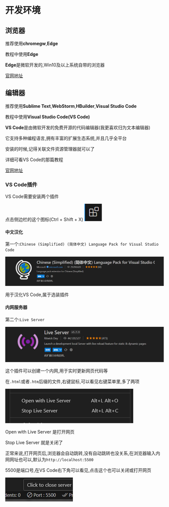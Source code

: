 # 开发环境

## 浏览器

推荐使用**chromegw**,**Edge**

教程中使用**Edge**

**Edge**是微软开发的,Win10及以上系统自带的浏览器

[官网地址](https://www.microsoft.com/zh-cn/edge)

## 编辑器

推荐使用**Sublime Text**,**WebStorm**,**HBuilder**,**Visual Studio Code**

教程中使用**Visual Studio Code(VS Code)**

**VS Code**是由微软开发的免费开源的代码编辑器(我更喜欢归为文本编辑器)

它支持多种编程语言,拥有丰富的扩展生态系统,并且几乎全平台

安装的时候,记得关联文件资源管理器就可以了

详细可看VS Code的那篇教程

[官网地址](https://code.visualstudio.com/)

### VS Code插件

VS Code需要安装两个插件

点击侧边栏的这个图标(Ctrl + Shift + X) ![2-1](assets/2-1.png)

#### 中文汉化

第一个:`Chinese (Simplified) (简体中文) Language Pack for Visual Studio Code`

![2-2](assets/2-2.png)

用于汉化VS Code,属于选装插件

#### 内网服务器

第二个:`Live Server`

![2-3](assets/2-3.png)

这个插件可以创建一个内网,用于实时更新网页代码等

在`.html`或者`.htm`后缀的文件,右键鼠标,可以看见右键菜单里,多了两项

![2-4](assets/2-4.png)

Open with Live Server 是打开网页

Stop Live Server 就是关闭了

正常来说,打开网页后,浏览器会自动跳转,没有自动跳转也没关系,在浏览器输入内网网址也可以,默认为`http://localhost:5500`

5500是端口号,在VS Code右下角可以看见,点击这个也可以关闭或打开网页

![2-5](assets/2-5.png)